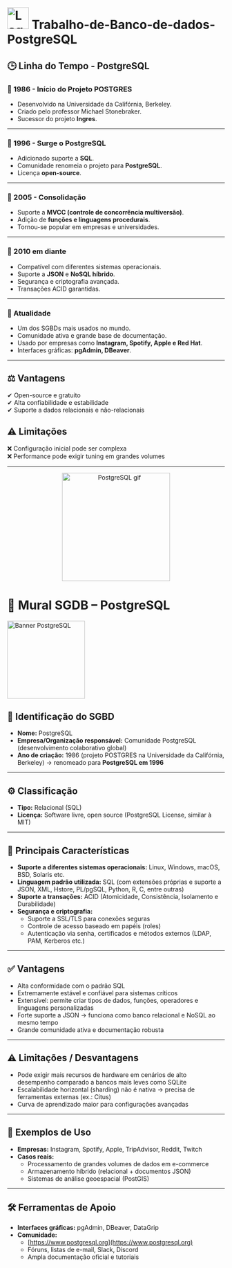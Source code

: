 # <img src="https://www.postgresql.org/media/img/about/press/elephant.png" alt="Logo PostgreSQL" width="50"/> Trabalho-de-Banco-de-dados-PostgreSQL

## 🕒 Linha do Tempo - PostgreSQL

### 📌 1986 - Início do Projeto POSTGRES
- Desenvolvido na Universidade da Califórnia, Berkeley.
- Criado pelo professor Michael Stonebraker.
- Sucessor do projeto **Ingres**.

---

### 📌 1996 - Surge o PostgreSQL
- Adicionado suporte a **SQL**.
- Comunidade renomeia o projeto para **PostgreSQL**.
- Licença **open-source**.

---

### 📌 2005 - Consolidação
- Suporte a **MVCC (controle de concorrência multiversão)**.
- Adição de **funções e linguagens procedurais**.
- Tornou-se popular em empresas e universidades.

---

### 📌 2010 em diante
- Compatível com diferentes sistemas operacionais.
- Suporte a **JSON** e **NoSQL híbrido**.
- Segurança e criptografia avançada.
- Transações ACID garantidas.

---

### 📌 Atualidade
- Um dos SGBDs mais usados no mundo.
- Comunidade ativa e grande base de documentação.
- Usado por empresas como **Instagram, Spotify, Apple e Red Hat**.
- Interfaces gráficas: **pgAdmin, DBeaver**.

---

## ⚖️ Vantagens
✔ Open-source e gratuito  
✔ Alta confiabilidade e estabilidade  
✔ Suporte a dados relacionais e não-relacionais  

## ⚠️ Limitações
❌ Configuração inicial pode ser complexa  
❌ Performance pode exigir tuning em grandes volumes  

---

<p align="center">
  <img src="https://media.giphy.com/media/GH8mO3Zz7bK2g/giphy.gif" alt="PostgreSQL gif" width="250"/>
</p>

# 🎯 Mural SGDB – PostgreSQL  

<img src="https://encrypted-tbn0.gstatic.com/images?q=tbn:ANd9GcQI3_ABebrcKM6_91YZTp7yNtcjFLNpQpBRkw&s" alt="Banner PostgreSQL" width="180"/>

## 📌 Identificação do SGBD
- **Nome:** PostgreSQL  
- **Empresa/Organização responsável:** Comunidade PostgreSQL (desenvolvimento colaborativo global)  
- **Ano de criação:** 1986 (projeto POSTGRES na Universidade da Califórnia, Berkeley) → renomeado para **PostgreSQL em 1996**  

---

## ⚙️ Classificação
- **Tipo:** Relacional (SQL)  
- **Licença:** Software livre, open source (PostgreSQL License, similar à MIT)  

---

## 🔑 Principais Características
- **Suporte a diferentes sistemas operacionais:** Linux, Windows, macOS, BSD, Solaris etc.  
- **Linguagem padrão utilizada:** SQL (com extensões próprias e suporte a JSON, XML, Hstore, PL/pgSQL, Python, R, C, entre outras)  
- **Suporte a transações:** ACID (Atomicidade, Consistência, Isolamento e Durabilidade)  
- **Segurança e criptografia:**  
  - Suporte a SSL/TLS para conexões seguras  
  - Controle de acesso baseado em papéis (roles)  
  - Autenticação via senha, certificados e métodos externos (LDAP, PAM, Kerberos etc.)  

---

## ✅ Vantagens
- Alta conformidade com o padrão SQL  
- Extremamente estável e confiável para sistemas críticos  
- Extensível: permite criar tipos de dados, funções, operadores e linguagens personalizadas  
- Forte suporte a JSON → funciona como banco relacional e NoSQL ao mesmo tempo  
- Grande comunidade ativa e documentação robusta  

---

## ⚠️ Limitações / Desvantagens
- Pode exigir mais recursos de hardware em cenários de alto desempenho comparado a bancos mais leves como SQLite  
- Escalabilidade horizontal (sharding) não é nativa → precisa de ferramentas externas (ex.: Citus)  
- Curva de aprendizado maior para configurações avançadas  

---

## 🏢 Exemplos de Uso
- **Empresas:** Instagram, Spotify, Apple, TripAdvisor, Reddit, Twitch  
- **Casos reais:**  
  - Processamento de grandes volumes de dados em e-commerce  
  - Armazenamento híbrido (relacional + documentos JSON)  
  - Sistemas de análise geoespacial (PostGIS)  

---

## 🛠️ Ferramentas de Apoio
- **Interfaces gráficas:** pgAdmin, DBeaver, DataGrip  
- **Comunidade:**  
  - [https://www.postgresql.org](https://www.postgresql.org)  
  - Fóruns, listas de e-mail, Slack, Discord  
  - Ampla documentação oficial e tutoriais  
